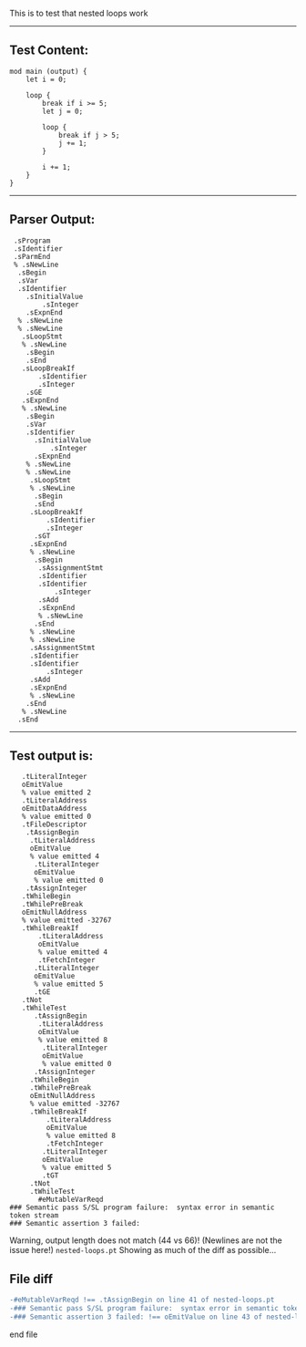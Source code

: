 This is to test that nested loops work

-------------------------


Test Content: 
-------------------------
```
mod main (output) { 
    let i = 0;

    loop {
        break if i >= 5;
        let j = 0;

        loop {
            break if j > 5;
            j += 1;
        }
        
        i += 1;
    }
}
```
------------------------


Parser Output: 
-------------------------
```
 .sProgram
 .sIdentifier
 .sParmEnd
 % .sNewLine
  .sBegin
  .sVar
  .sIdentifier
    .sInitialValue
        .sInteger
    .sExpnEnd
  % .sNewLine
  % .sNewLine
   .sLoopStmt
   % .sNewLine
    .sBegin
    .sEnd
   .sLoopBreakIf
       .sIdentifier
       .sInteger
    .sGE
   .sExpnEnd
   % .sNewLine
    .sBegin
    .sVar
    .sIdentifier
      .sInitialValue
          .sInteger
      .sExpnEnd
    % .sNewLine
    % .sNewLine
     .sLoopStmt
     % .sNewLine
      .sBegin
      .sEnd
     .sLoopBreakIf
         .sIdentifier
         .sInteger
      .sGT
     .sExpnEnd
     % .sNewLine
      .sBegin
       .sAssignmentStmt
       .sIdentifier
       .sIdentifier
           .sInteger
       .sAdd
       .sExpnEnd
       % .sNewLine
      .sEnd
     % .sNewLine
     % .sNewLine
     .sAssignmentStmt
     .sIdentifier
     .sIdentifier
         .sInteger
     .sAdd
     .sExpnEnd
     % .sNewLine
    .sEnd
   % .sNewLine
  .sEnd

```
------------------------

Test output is: 
-------------------------
```
   .tLiteralInteger
   oEmitValue
   % value emitted 2
   .tLiteralAddress
   oEmitDataAddress
   % value emitted 0
   .tFileDescriptor
    .tAssignBegin
     .tLiteralAddress
     oEmitValue
     % value emitted 4
      .tLiteralInteger
      oEmitValue
      % value emitted 0
    .tAssignInteger
   .tWhileBegin
   .tWhilePreBreak
   oEmitNullAddress
   % value emitted -32767
   .tWhileBreakIf
       .tLiteralAddress
       oEmitValue
       % value emitted 4
       .tFetchInteger
      .tLiteralInteger
      oEmitValue
      % value emitted 5
      .tGE
   .tNot
   .tWhileTest
      .tAssignBegin
       .tLiteralAddress
       oEmitValue
       % value emitted 8
        .tLiteralInteger
        oEmitValue
        % value emitted 0
      .tAssignInteger
     .tWhileBegin
     .tWhilePreBreak
     oEmitNullAddress
     % value emitted -32767
     .tWhileBreakIf
         .tLiteralAddress
         oEmitValue
         % value emitted 8
         .tFetchInteger
        .tLiteralInteger
        oEmitValue
        % value emitted 5
        .tGT
     .tNot
     .tWhileTest
       #eMutableVarReqd
### Semantic pass S/SL program failure:  syntax error in semantic token stream
### Semantic assertion 3 failed: 

```


Warning, output length does not match (44 vs 66)!  (Newlines are not the issue here!) `nested-loops.pt`
Showing as much of the diff as possible...

File diff
-------------------------
```diff
-#eMutableVarReqd !== .tAssignBegin on line 41 of nested-loops.pt
-### Semantic pass S/SL program failure:  syntax error in semantic token stream !== .tLiteralAddress on line 42 of nested-loops.pt
-### Semantic assertion 3 failed: !== oEmitValue on line 43 of nested-loops.pt

```
end file
